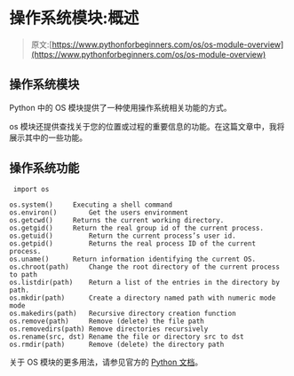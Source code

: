 # 操作系统模块:概述

> 原文:[https://www.pythonforbeginners.com/os/os-module-overview](https://www.pythonforbeginners.com/os/os-module-overview)

## 操作系统模块

Python 中的 OS 模块提供了一种使用操作系统相关功能的方式。

os 模块还提供查找关于您的位置或过程的重要信息的功能。在这篇文章中，我将展示其中的一些功能。

## 操作系统功能

```
 import os

os.system()		Executing a shell command
os.environ()		Get the users environment
os.getcwd()	 	Returns the current working directory.
os.getgid()		Return the real group id of the current process. 
os.getuid() 		Return the current process’s user id.
os.getpid() 		Returns the real process ID of the current process.
os.uname()		Return information identifying the current OS.
os.chroot(path)		Change the root directory of the current process to path
os.listdir(path)	Return a list of the entries in the directory by path.
os.mkdir(path)		Create a directory named path with numeric mode mode
os.makedirs(path)	Recursive directory creation function
os.remove(path)		Remove (delete) the file path
os.removedirs(path)	Remove directories recursively
os.rename(src, dst)	Rename the file or directory src to dst
os.rmdir(path)		Remove (delete) the directory path 
```

关于 OS 模块的更多用法，请参见官方的 [Python 文档](https://docs.python.org/2/library/os.html "os")。